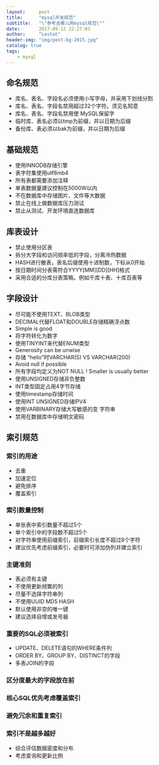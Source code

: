 ```yaml
---
layout:     post
title:      "mysql开发规范"
subtitle:   "\"参考去哪儿网mysql规范\""
date:       2017-09-12 22:27:03
author:     "Lestat"
header-img: "img/post-bg-2015.jpg"
catalog: true
tags:
    - mysql
---
```



## 命名规范
* 库名、表名、字段名必须使用小写字母，并采用下划线分割
* 库名、表名、字段名禁用超过32个字符。须见名知意
* 库名、表名、字段名禁用使 MySQL保留字
* 临时库、表名必须以tmp为前缀，并以日期为后缀
* 备份库、表必须以bak为前缀，并以日期为后缀

## 基础规范
* 使用INNODB存储引擎
* 表字符集使用utf8mb4
* 所有表都需要添加注释
* 单表数据量建议控制在5000W以内
* 不在数据库中存储图片、文件等大数据
* 禁止在线上做数据库压力测试
* 禁止从测试、开发环境直连数据库

## 库表设计
* 禁止使用分区表
* 拆分大字段和访问频率低的字段，分离冷热数据
* HASH进行散表，表名后缀使用十进制数，下标从0开始
* 按日期时间分表需符合YYYY[MM][DD][HH]格式
* 采用合适的分库分表策略。例如千库十表、十库百表等

## 字段设计
* 尽可能不使用TEXT、BLOB类型
* DECIMAL代替FLOAT和DOUBLE存储精确浮点数
* Simple is good
* 将字符转化为数字
* 使用TINYINT来代替ENUM类型
* Generosity can be unwise
* 存储 “hello”时VARCHAR(5) VS VARCHAR(200)
* Avoid null if possible
* 所有字段均定义为NOT NULL ! Smaller is usually better
* 使用UNSIGNED存储非负整数
* INT类型固定占用4字节存储
* 使用timestamp存储时间
* 使用INT UNSIGNED存储IPV4
* 使用VARBINARY存储大写敏感的变 字符串
* 禁用在数据库中存储明文密码

## 索引规范

### 索引的用途
* 去重
* 加速定位
* 避免排序
* 覆盖索引

### 索引数量控制
* 单张表中索引数量不超过5个
* 单个索引中的字段数不超过5个
* 对字符串使用前缀索引，前缀索引长度不超过8个字符
* 建议优先考虑前缀索引，必要时可添加伪列并建立索引

### 主键准则
* 表必须有主键
* 不使用更新频繁的列
* 尽量不选择字符串列
* 不使用UUID MD5 HASH
* 默认使用非空的唯一键
* 建议选择自增或发号器

### 重要的SQL必须被索引
* UPDATE、DELETE语句的WHERE条件列
* ORDER BY、GROUP BY、DISTINCT的字段
* 多表JOIN的字段

### 区分度最大的字段放在前  
### 核心SQL优先考虑覆盖索引
### 避免冗余和重复索引
### 索引不是越多越好
* 综合评估数据密度和分布
* 考虑查询和更新比例
